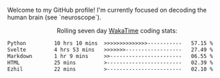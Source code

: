 <p>Welcome to my GitHub profile! I'm currently focused on decoding the human brain (see `neuroscope`).</p>
  
<p align="center">Rolling seven day <a href='https://wakatime.com/'> WakaTime</a> coding stats:</p>
<!--START_SECTION:waka-->

```txt
Python         10 hrs 10 mins  >>>>>>>>>>>>>>-----------   57.15 %
Svelte         4 hrs 53 mins   >>>>>>>------------------   27.49 %
Markdown       1 hr 9 mins     >>-----------------------   06.55 %
HTML           25 mins         >------------------------   02.39 %
Ezhil          22 mins         >------------------------   02.10 %
```

<!--END_SECTION:waka-->
